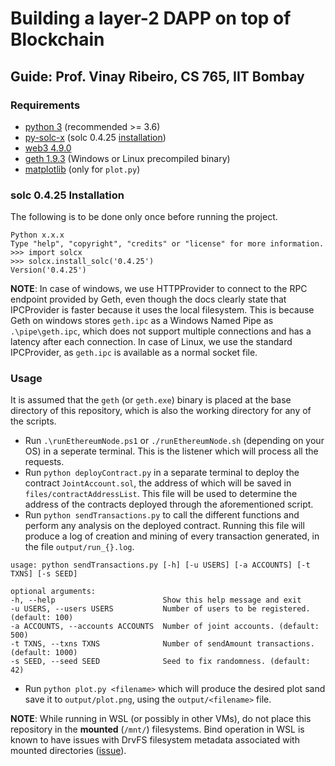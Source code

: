 # Building a layer-2 DAPP on top of Blockchain

## Guide: Prof. Vinay Ribeiro, CS 765, IIT Bombay

### Requirements

-  [python 3](https://www.python.org/downloads/) (recommended >= 3.6)
-  [py-solc-x](https://pypi.org/project/py-solc-x/) (solc 0.4.25 [installation](https://solcx.readthedocs.io/en/latest/version-management.html?highlight=precompiled#installing-precompiled-binaries))
-  [web3 4.9.0](https://pypi.org/project/web3/)
-  [geth 1.9.3](https://geth.ethereum.org/downloads/) (Windows or Linux precompiled binary)
-  [matplotlib](https://pypi.org/project/matplotlib/) (only for `plot.py`)

### solc 0.4.25 Installation
The following is to be done only once before running the project.
```
Python x.x.x
Type "help", "copyright", "credits" or "license" for more information.
>>> import solcx
>>> solcx.install_solc('0.4.25')
Version('0.4.25')
```

**NOTE**: In case of windows, we use HTTPProvider to connect to the RPC endpoint provided by Geth, even though the docs clearly state that IPCProvider is faster because it uses the local filesystem. This is because Geth on windows stores `geth.ipc` as a Windows Named Pipe as `.\pipe\geth.ipc`, which does not support multiple connections and has a latency after each connection. In case of Linux, we use the standard IPCProvider, as `geth.ipc` is available as a normal socket file.

### Usage
It is assumed that the `geth` (or `geth.exe`) binary is placed at the base directory of this repository, which is also the working directory for any of the scripts.
- Run `.\runEthereumNode.ps1` or `./runEthereumNode.sh` (depending on your OS) in a seperate terminal. This is the listener which will process all the requests.
- Run `python deployContract.py` in a separate terminal to deploy the contract `JointAccount.sol`, the address of which will be saved in `files/contractAddressList`. This file will be used to determine the address of the contracts deployed through the aforementioned script.
- Run `python sendTransactions.py` to call the different functions and perform any analysis on the deployed contract. Running this file will produce a log of creation and mining of every transaction generated, in the file `output/run_{}.log`.
```
usage: python sendTransactions.py [-h] [-u USERS] [-a ACCOUNTS] [-t TXNS] [-s SEED]

optional arguments:
-h, --help                        Show this help message and exit
-u USERS, --users USERS           Number of users to be registered. (default: 100)
-a ACCOUNTS, --accounts ACCOUNTS  Number of joint accounts. (default: 500)
-t TXNS, --txns TXNS              Number of sendAmount transactions. (default: 1000)
-s SEED, --seed SEED              Seed to fix randomness. (default: 42)
```
- Run `python plot.py <filename>` which will produce the desired plot sand save it to `output/plot.png`, using the `output/<filename>` file.

**NOTE**: While running in WSL (or possibly in other VMs), do not place this repository in the **mounted** (`/mnt/`) filesystems. Bind operation in WSL is known to have issues with DrvFS filesystem metadata associated with mounted directories ([issue](https://github.com/Microsoft/WSL/issues/2137)).
